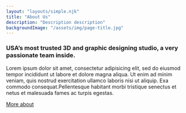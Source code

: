 ```yaml
---
layout: "layouts/simple.njk"
title: "About Us"
description: "Description description"
backgroundImage: "/assets/img/page-title.jpg"
---
```


### USA’s most trusted 3D and graphic designing studio, a very passionate team inside.
Lorem ipsum dolor sit amet, consectetur adipisicing elit, sed do eiusmod tempor incididunt ut labore et dolore magna aliqua. Ut enim ad minim veniam, quis nostrud exercitation ullamco laboris nisi ut aliquip. 
Exa commodo consequat.Pellentesque habitant morbi tristique senectus et netus et malesuada fames ac turpis egestas.

<a href="#" class="button">More about</a>